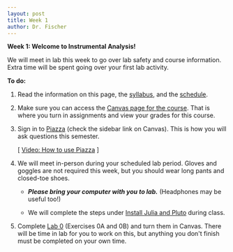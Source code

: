 ```yaml
---
layout: post
title: Week 1
author: Dr. Fischer
---
```


**Week 1: Welcome to Instrumental Analysis!**

We will meet in lab this week to go over lab safety and course information.  Extra time will be spent going over your first lab activity.

**To do:**

1. Read the information on this page, the [syllabus]({{site.url}}/syllabus), and the [schedule]({{site.url}}/schedule).

1. Make sure you can access the [Canvas page for the course](https://westerncarolina.instructure.com/courses/8858).  That is where you turn in assignments and view your grades for this course.

1. Sign in to [Piazza](https://piazza.com) (check the sidebar link on Canvas).  This is how you will ask questions this semester.

      [ [Video: How to use Piazza](https://wcu.hosted.panopto.com/Panopto/Pages/Viewer.aspx?id=0abad82d-58e0-49c9-aa39-acb8012e0a2e) ]

1. We will meet in-person during your scheduled lab period.  Gloves and goggles are not required this week, but you should wear long pants and closed-toe shoes.

      - ***Please bring your computer with you to lab.*** (Headphones may be useful too!)
      
      - We will complete the steps under [Install Julia and Pluto]({{site.url}}/lab-0/#install-julia-and-pluto) during class.
      
1. Complete [Lab 0](http://localhost:4000/lab-0/) (Exercises 0A and 0B) and turn them in Canvas.  There will be time in lab for you to work on this, but anything you don't finish must be completed on your own time.
